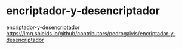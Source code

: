 # encriptador-y-desencriptador
encriptador-y-desencriptador
https://img.shields.io/github/contributors/pedrogalvis/encriptador-y-desencriptador
